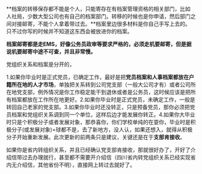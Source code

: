 **档案的转移保存都不能是个人，只能寄存在有档案管理资格的相关部门，比如人社局，少数大型公司也有自己的档案部门。转移的时候也是你申请，然后部门之间对接邮寄，不能个人拿着带过去。**档案里边很多材料是你自己手写上去的。只不过你写的时候并不知道这东西会被放进你的档案。

**档案邮寄都是走EMS，好像公务员政审等要求严格的，必须走机要邮寄，但是据说机要邮寄中途不可查，并且非常慢。**



党组织关系和档案是分开的，



1.如果你毕业时是正式党员，已确定工作，最好是把**党员档案和人事档案都放在户籍所在地的人才市场**，单独把关系转到公司党支部（一般大公司才有）或者公司所在地党支部，例外情况是你工作稳定能干到退休或者是公务员，这时候应该是把所有档案都放在工作所在地更好。2.如果你毕业时是正式党员，未确定工作，一般是转回自己老家的党支部。3.如果你毕业时还没转正，只是预备党员，那你必须把党员档案和党组织关系调到同一个单位，这样后边才能发展你转正。4.如果你大毕业时只是个积极分子或者发展对象，那恭喜你，你们学校单纯的在耍你，毕业时是积极分子(或发展对象)=球都不是，去了新地方，没人认，如果还想入，就得从积极分子开始重新发展。此次更新的前两条只是建议，关键还是在于**支部肯接收**。

如果你是省内转组织关系，并且已经确认党支部肯接收，那就很好办了，开好了介绍信带过去办理就行，甚至都不需要开介绍信（四川省内转党组织关系已经实现省内无介绍信，其他省份不明），直接网上转过去就好了。